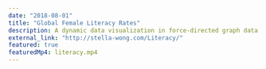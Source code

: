 ```yaml
---
date: "2018-08-01"
title: "Global Female Literacy Rates"
description: A dynamic data visualization in force-directed graph data visualization in force-directed graph.
external_link: "http://stella-wong.com/Literacy/"
featured: true
featuredMp4: literacy.mp4
---
```


